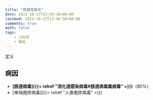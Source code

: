 ```yaml
---
title: "病毒性脑炎"
date: 2022-10-27T13:43:18+08:00
lastmod: 2022-10-27T13:46:50+08:00
comments: true
math: false
tags:
    - 儿科学
    - 脑炎
---
```


定义

<!--more-->

## 病因

- **[肠道病毒]({{< relref "消化道感染病毒#肠道病毒属病毒" >}})**（80%）
- [单纯疱疹病毒]({{< relref "人类疱疹病毒" >}})

